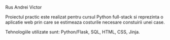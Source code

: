 Rus Andrei Victor

Proiectul practic este realizat pentru cursul Python full-stack si reprezinta o aplicatie web prin care 
se estimeaza costurile necesare constuirii unei case.

Tehnologiile utilizate sunt: Python/Flask, SQL, HTML, CSS, Jinja.
